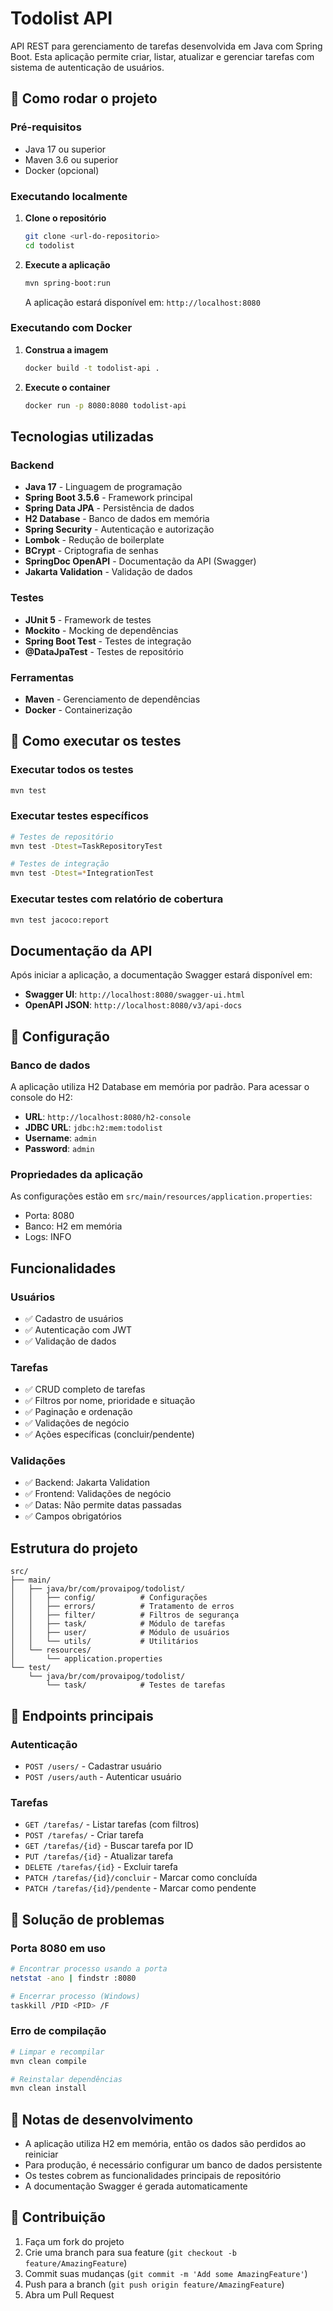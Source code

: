 # Todolist API

API REST para gerenciamento de tarefas desenvolvida em Java com Spring Boot. Esta aplicação permite criar, listar, atualizar e gerenciar tarefas com sistema de autenticação de usuários.

## 🚀 Como rodar o projeto

### Pré-requisitos
- Java 17 ou superior
- Maven 3.6 ou superior
- Docker (opcional)

### Executando localmente

1. **Clone o repositório**
   ```bash
   git clone <url-do-repositorio>
   cd todolist
   ```

2. **Execute a aplicação**
   ```bash
   mvn spring-boot:run
   ```

   A aplicação estará disponível em: `http://localhost:8080`

### Executando com Docker

1. **Construa a imagem**
   ```bash
   docker build -t todolist-api .
   ```

2. **Execute o container**
   ```bash
   docker run -p 8080:8080 todolist-api
   ```

## Tecnologias utilizadas

### Backend
- **Java 17** - Linguagem de programação
- **Spring Boot 3.5.6** - Framework principal
- **Spring Data JPA** - Persistência de dados
- **H2 Database** - Banco de dados em memória
- **Spring Security** - Autenticação e autorização
- **Lombok** - Redução de boilerplate
- **BCrypt** - Criptografia de senhas
- **SpringDoc OpenAPI** - Documentação da API (Swagger)
- **Jakarta Validation** - Validação de dados

### Testes
- **JUnit 5** - Framework de testes
- **Mockito** - Mocking de dependências
- **Spring Boot Test** - Testes de integração
- **@DataJpaTest** - Testes de repositório

### Ferramentas
- **Maven** - Gerenciamento de dependências
- **Docker** - Containerização

## 🧪 Como executar os testes

### Executar todos os testes
```bash
mvn test
```

### Executar testes específicos
```bash
# Testes de repositório
mvn test -Dtest=TaskRepositoryTest

# Testes de integração
mvn test -Dtest=*IntegrationTest
```

### Executar testes com relatório de cobertura
```bash
mvn test jacoco:report
```

## Documentação da API

Após iniciar a aplicação, a documentação Swagger estará disponível em:
- **Swagger UI**: `http://localhost:8080/swagger-ui.html`
- **OpenAPI JSON**: `http://localhost:8080/v3/api-docs`

## 🔧 Configuração

### Banco de dados
A aplicação utiliza H2 Database em memória por padrão. Para acessar o console do H2:
- **URL**: `http://localhost:8080/h2-console`
- **JDBC URL**: `jdbc:h2:mem:todolist`
- **Username**: `admin`
- **Password**: `admin`

### Propriedades da aplicação
As configurações estão em `src/main/resources/application.properties`:
- Porta: 8080
- Banco: H2 em memória
- Logs: INFO

## Funcionalidades

### Usuários
- ✅ Cadastro de usuários
- ✅ Autenticação com JWT
- ✅ Validação de dados

### Tarefas
- ✅ CRUD completo de tarefas
- ✅ Filtros por nome, prioridade e situação
- ✅ Paginação e ordenação
- ✅ Validações de negócio
- ✅ Ações específicas (concluir/pendente)

### Validações
- ✅ Backend: Jakarta Validation
- ✅ Frontend: Validações de negócio
- ✅ Datas: Não permite datas passadas
- ✅ Campos obrigatórios

## Estrutura do projeto

```
src/
├── main/
│   ├── java/br/com/provaipog/todolist/
│   │   ├── config/          # Configurações
│   │   ├── errors/          # Tratamento de erros
│   │   ├── filter/          # Filtros de segurança
│   │   ├── task/            # Módulo de tarefas
│   │   ├── user/            # Módulo de usuários
│   │   └── utils/           # Utilitários
│   └── resources/
│       └── application.properties
└── test/
    └── java/br/com/provaipog/todolist/
        └── task/            # Testes de tarefas
```

## 🔐 Endpoints principais

### Autenticação
- `POST /users/` - Cadastrar usuário
- `POST /users/auth` - Autenticar usuário

### Tarefas
- `GET /tarefas/` - Listar tarefas (com filtros)
- `POST /tarefas/` - Criar tarefa
- `GET /tarefas/{id}` - Buscar tarefa por ID
- `PUT /tarefas/{id}` - Atualizar tarefa
- `DELETE /tarefas/{id}` - Excluir tarefa
- `PATCH /tarefas/{id}/concluir` - Marcar como concluída
- `PATCH /tarefas/{id}/pendente` - Marcar como pendente

## 🚨 Solução de problemas

### Porta 8080 em uso
```bash
# Encontrar processo usando a porta
netstat -ano | findstr :8080

# Encerrar processo (Windows)
taskkill /PID <PID> /F
```

### Erro de compilação
```bash
# Limpar e recompilar
mvn clean compile

# Reinstalar dependências
mvn clean install
```

## 📝 Notas de desenvolvimento

- A aplicação utiliza H2 em memória, então os dados são perdidos ao reiniciar
- Para produção, é necessário configurar um banco de dados persistente
- Os testes cobrem as funcionalidades principais de repositório
- A documentação Swagger é gerada automaticamente

## 🤝 Contribuição

1. Faça um fork do projeto
2. Crie uma branch para sua feature (`git checkout -b feature/AmazingFeature`)
3. Commit suas mudanças (`git commit -m 'Add some AmazingFeature'`)
4. Push para a branch (`git push origin feature/AmazingFeature`)
5. Abra um Pull Request